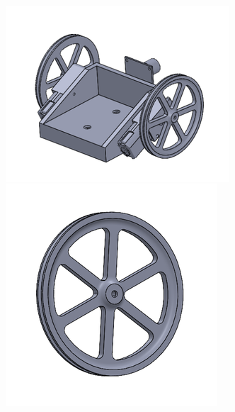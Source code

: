 ![Plot of Wave](https://github.com/lucas-iezzi/advmech/blob/main/HW12/Car.png)
![Plot of FFT](https://github.com/lucas-iezzi/advmech/blob/main/HW12/Wheel.png)
